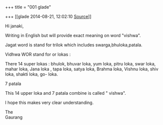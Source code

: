 +++
title = "001 glade"

+++
[[glade	2014-08-21, 12:02:10 [Source](https://groups.google.com/g/samskrita/c/6GGU-XWJpyM)]]



Hi janaki,

Writing in English but will provide exact meaning on word "vishwa".

Jagat word is stand for trilok which includes swarga,bhuloka,patala.

Vidhwa WOR stand for or lokas :

There 14 super lokas : bhulok, bhuvar loka, yum loka, pitru loka, swar loka, mahar loka, Jana loka , tapa loka, satya loka, Brahma loka, Vishnu loka, shiv loka, shakti loka, go- loka.

7 patala

This 14 upper loka and 7 patala combine is called " vishwa".

  
I hope this makes very clear understanding.

The  
Gaurang

